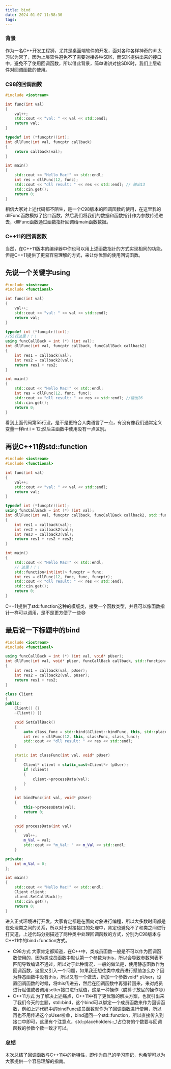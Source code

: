 ```yaml
---
title: bind
date: 2024-01-07 11:58:30
tags:
---
```


### 背景
作为一名C++开发工程狮，尤其是桌面端软件的开发，面对各种各样神奇的dll太习以为常了，因为上层软件避免不了需要对接各种SDK，而SDK提供出来的接口中，避免不了使用回调函数，所以借此背景，简单讲讲对接SDK时，我们上层软件对回调函数的使用。

### C98的回调函数
```c++
#include <iostream>

int func(int val)
{
    val++;
    std::cout << "val: " << val << std::endl;
    return val;
}

typedef int (*funcptr)(int); 
int dllFunc(int val, funcptr callback)
{
    return callback(val);
}

int main()
{
    std::cout << "Hello Mac!" << std::endl;
    int res = dllFunc(12, func);
    std::cout << "dll result: " << res << std::endl; // 输出13
    std::cin.get();
    return 0;
}
```
相信大家对上述代码都不陌生，是一个C98版本的回调函数的使用，在这里我的dllFunc函数模拟了接口函数，然后我们将我们的数据和函数指针作为参数传递进去，dllFunc函数通过函数指针回调给main函数数据。

### C++11的回调函数
当然，在C++11版本的编译器中你也可以用上述函数指针的方式实现相同的功能，但是C++11提供了更易容易理解的方式，来让你优雅的使用回调函数。
## 先说一个关键字using
```c++
#include <iostream>
#include <functional>

int func(int val)
{
    val++;
    std::cout << "val: " << val << std::endl;
    return val;
}

typedef int (*funcptr)(int); 
//55行这里！！！
using funcCallBack = int (*) (int val);
int dllFunc(int val, funcptr callback, funcCallBack callback2)
{
    int res1 = callback(val);
    int res2 = callback2(val);
    return res1 + res2;
}

int main()
{
    std::cout << "Hello Mac!" << std::endl;
    int res = dllFunc(12, func, func);
    std::cout << "dll result: " << res << std::endl; //输出26
    std::cin.get();
    return 0;
}
```
看到上面代码第55行没，是不是更符合人类语言了一点，有没有像我们通常定义变量一样int i = 12;然后主函数中使用没有一点区别。

## 再说C++11的std::function
```c++
#include <iostream>
#include <functional>

int func(int val)
{
    val++;
    std::cout << "val: " << val << std::endl;
    return val;
}

typedef int (*funcptr)(int); 
using funcCallBack = int (*) (int val);
int dllFunc(int val, funcptr callback, funcCallBack callback2, std::function<int(int)> callback3)
{
    int res1 = callback(val);
    int res2 = callback2(val);
    int res3 = callback3(val);
    return res1 + res2 + res3;
}

int main()
{
    std::cout << "Hello Mac!" << std::endl;
    // 这里！！！
    std::function<int(int)> funcptr = func;
    int res = dllFunc(12, func, func, funcptr);
    std::cout << "dll result: " << res << std::endl;
    std::cin.get();
    return 0;
}
```
C++11提供了std::function这种的模版类，接受一个函数类型，并且可以像函数指针一样可以调用，是不是更方便了一些😄

## 最后说一下标题中的bind
```c++
#include <iostream>
#include <functional>

using funcCallBack = int (*) (int val, void* pUser);
int dllFunc(int val, void* pUser, funcCallBack callback, std::function<int(int,void*)> callback2)
{
    int res1 = callback(val, pUser);
    int res2 = callback2(val, pUser);
    return res1 + res2;
}

class Client
{
public:
    Client() {}
    ~Client() {}

    void SetCallBack()
    {
        auto class_func = std::bind(&Client::bindFunc, this, std::placeholders::_1, std::placeholders::_2);
        int res = dllFunc(12, this, classFunc, class_func);
        std::cout << "dll result: " << res << std::endl;
    }

    static int classFunc(int val, void* pUser)
    {
        Client* client = static_cast<Client*> (pUser);
        if (client)
        {
            client->processData(val);
        }
    }

    int bindFunc(int val, void* pUser)
    {
        this->processData(val);
        return 0;
    }

    void processData(int val)
    {
        val++;
        m_Val = val;
        std::cout << "m_Val: " << m_Val << std::endl;
    }

private:
    int m_Val = 0;
};

int main()
{
    std::cout << "Hello Mac!" << std::endl;
    Client client;
    client.SetCallBack();
    std::cin.get();
    return 0;
}
```
进入正式环境进行开发，大家肯定都是在面向对象进行编程，所以大多数时间都是在处理类之间的关系，所以对于对接接口的处理中，肯定也避免不了和类之间进行打交道，上述代码分别描述了两种类中处理回调函数的方式，分别为C98版本与C++11中的bind+function方式。

- C98方式
大家肯定都知道，在C++中，类成员函数一般是不可以作为回调函数使用的，因为类成员函数中默认第一个参数为this，所以会导致参数列表不匹配导致编译不通过，所以对于此种情况，一般的做法是，使用静态函数作为回调函数，这里又引入一个问题，如果我还想往类中成员进行赋值怎么办？因为静态函数中没有this，所以又有一个做法，新加一个参数void* pUser，设置回调函数的时候，将this传进去，然后在回调函数中再强转回来，来对成员进行赋值或者调用setter接口进行赋值，这是一种操作（脱裤子放屁的操作😄）
- C++11方式
为了解决上述痛点，C++11中有了更优雅的解决方案，也就引出来了我们今天的主题，std::bind，这个bind可以绑定一个成员函数来作为回调函数，例如上述代码中的bindFunc成员函数就作为了回调函数进行使用，所以再也不用传递这个pUser啦😄，bind返回一个std::function，所以直接传入到接口中即可，这里有个注意点，std::placeholders::_1占位符的个数要与回调函数的参数个数一致才可以。

### 总结
本次总结了回调函数与C++11中的新特性，即作为自己的学习笔记，也希望可以为大家提供一个容易理解的指南。
